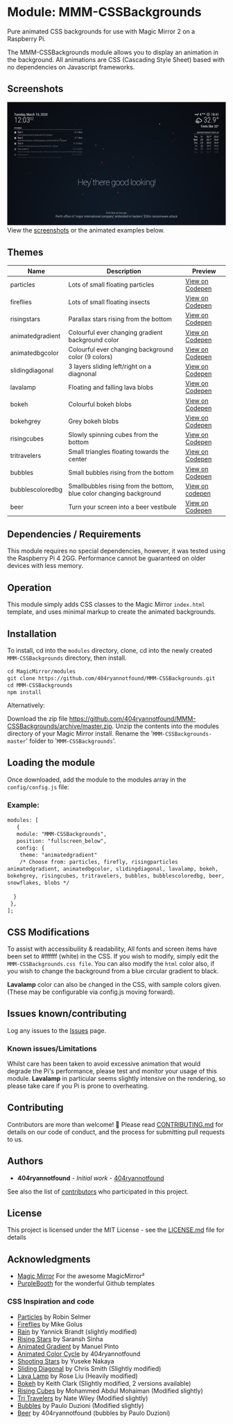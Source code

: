 # Module: MMM-CSSBackgrounds

Pure animated CSS backgrounds for use with Magic Mirror 2 on a Raspberry Pi.
 
The MMM-CSSBackgrounds module allows you to display an animation in the background. All animations are CSS (Cascading Style Sheet) based with no dependencies on Javascript frameworks.

## Screenshots

![Particles screenshot](/public/particles.png)
View the [screenshots](https://github.com/404ryannotfound/MMM-CSSBackgrounds/tree/master/public) or the animated examples below.

## Themes

Name | Description | Preview
------------ | ------------- | -------------
particles|Lots of small floating particles| [View on Codepen](https://codepen.io/404ryannotfound/full/bGdYEwG)
fireflies|Lots of small floating insects| [View on Codepen](https://codepen.io/404ryannotfound/full/wvapBLK)
risingstars|Parallax stars rising from the bottom| [View on Codepen](https://codepen.io/404ryannotfound/full/NWqXPRQ)
animatedgradient|Colourful ever changing gradient background color| [View on Codepen](https://codepen.io/404ryannotfound/full/XWbzmZd)
animatedbgcolor|Colourful ever changing background color (9 colors)|[View on Codepen](https://codepen.io/404ryannotfound/full/XWbzmZd)
slidingdiagonal|3 layers sliding left/right on a diagnonal| [View on Codepen](https://codepen.io/404ryannotfound/full/wvaPPjQ)
lavalamp|Floating and falling lava blobs| [View on Codepen](https://codepen.io/404ryannotfound/full/gOpXpMM)
bokeh|Colourful bokeh blobs| [View on Codepen](https://codepen.io/404ryannotfound/full/abOEEaV)
bokehgrey|Grey bokeh blobs| [View on Codepen](https://codepen.io/404ryannotfound/full/YzXYYdR)
risingcubes|Slowly spinning cubes from the bottom| [View on Codepen](https://codepen.io/404ryannotfound/full/XWbzZRx)
tritravelers|Small triangles floating towards the center| [View on Codepen](https://codepen.io/404ryannotfound/full/zYGpGXX)
bubbles|Small bubbles rising from the bottom| [View on Codepen](https://codepen.io/404ryannotfound/full/OJVzQJP)
bubblescoloredbg|Smallbubbles rising from the bottom, blue color changing background|[View on codepen](https://codepen.io/404ryannotfound/full/VwLyyRV)
beer|Turn your screen into a beer vestibule| [View on Codepen](https://codepen.io/404ryannotfound/full/poJpadd)

## Dependencies / Requirements
This module requires no special dependencies, however, it was tested using the Raspberry Pi 4 2GG. Performance cannot be guaranteed on older devices with less memory.

## Operation
This module simply adds CSS classes to the Magic Mirror `index.html` template, and uses minimal markup to create the animated backgrounds.

## Installation

To install, cd into the `modules` directory, clone, cd into the newly created `MMM-CSSBackgrounds` directory, then install.
```
cd MagicMirror/modules
git clone https://github.com/404ryannotfound/MMM-CSSBackgrounds.git
cd MMM-CSSBackgrounds
npm install
```
Alternatively:

Download the zip file https://github.com/404ryannotfound/MMM-CSSBackgrounds/archive/master.zip. Unzip the contents into the modules directory of your Magic Mirror install. Rename the '```MMM-CSSBackgrounds-master```' folder to '```MMM-CSSBackgrounds```'.

## Loading the module
Once downloaded, add the module to the modules array in the ```config/config.js``` file:

### Example:
```
modules: [
   {
   module: "MMM-CSSBackgrounds", 
   position: "fullscreen_below",
   config: {
	theme: "animatedgradient"       
	/* Choose from: particles, firefly, risingparticles animatedgradient, animatedbgcolor, slidingdiagonal, lavalamp, bokeh, bokehgrey, risingcubes, tritravelers, bubbles, bubblescoloredbg, beer, snowflakes, blobs */

  }   
 }, 
];
```
## CSS Modifications

To assist with accessibuility & readability, All fonts and screen items have been set to #ffffff (white) in the CSS.
If you wish to modify, simply edit the ```MMM-CSSBackgrounds.css file```. You can also modify the ```html``` color also, if you wish to change the background from a blue circular gradient to black.

**Lavalamp** color can also be changed in the CSS, with sample colors given. (These may be configurable via config.js moving forward).

## Issues known/contributing

Log any issues to the [Issues](https://github.com/404ryannotfound/MMM-CSSBackgrounds/issues) page.

### Known issues/Limitations

Whilst care has been taken to avoid excessive animation that would degrade the Pi's performance, please test and monitor your usage of this module. **Lavalamp** in particular seems slightly intensive on the rendering, so please take care if you Pi is prone to overheating.


## Contributing

Contributors are more than welcome! :hugs: Please read [CONTRIBUTING.md](https://gist.github.com/404ryannotfound/0ca9e2841326f3b115b437008fec5233) for details on our code of conduct, and the process for submitting pull requests to us.

## Authors

* **404ryannotfound** - *Initial work* - [404ryannotfound](https://github.com/404ryannotfound)

See also the list of [contributors](https://github.com/404ryannotfound/MMM-CSSBackgrounds/contributors) who participated in this project.

## License

This project is licensed under the MIT License - see the [LICENSE.md](LICENSE.md) file for details

## Acknowledgments

* [Magic Mirror](https://github.com/MichMich/MagicMirror) For the awesome MagicMirror²
* [PurpleBooth](https://gist.github.com/PurpleBooth/109311bb0361f32d87a2) for the wonderful Github templates

### CSS Inspiration and code
* [Particles](https://codepen.io/robinselmer/pen/mRjoXr) by Robin Selmer
* [Fireflies](https://codepen.io/mikegolus/pen/Jegvym)  by Mike Golus
* [Rain](https://codepen.io/Coderesting/pen/RwwLPZM)  by Yannick Brandt (slightly modified)
* [Rising Stars](https://codepen.io/saransh/pen/BKJun/) by  Saransh Sinha 
* [Animated Gradient](https://codepen.io/P1N2O/pen/pyBNzX/) by Manuel Pinto 
* [Animated Color Cycle](https://codepen.io/404ryannotfound/pen/XWbzmZd) by 404ryannotfound
* [Shooting Stars](https://codepen.io/YusukeNakaya/pen/XyOaBj/) by Yuseke Nakaya 
* [Sliding Diagonal](https://codepen.io/chris22smith/pen/RZogMa) by Chris Smith (Slightly modified)
* [Lava Lamp](https://codepen.io/Rosefae/pen/XPaMYL) by Rose Liu (Heavily modified)
* [Bokeh](https://codepen.io/keithclark/pen/ZjrwpW/) by Keith Clark (Slightly modified, 2 versions available)
* [Rising Cubes](https://codepen.io/mohaiman/pen/MQqMyo) by Mohammed Abdul Mohaiman (Modified slightly)
* [Tri Travelers](https://codepen.io/natewiley/pen/WvEwej) by Nate Wiley (Modified slightly)
* [Bubbles](https://codepen.io/Paolo-Duzioni/pen/MQmbJo) by Paulo Duzioni (Modified slightly)
* [Beer](https://codepen.io/404ryannotfound/full/poJpadd) by 404ryannotfound (bubbles by Paulo Duzioni)
